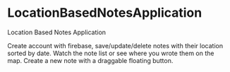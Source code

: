 # LocationBasedNotesApplication
Location Based Notes Application

Create account with firebase, save/update/delete notes with their location sorted by date.
Watch the note list or see where you wrote them on the map.
Create a new note with a draggable floating button.
